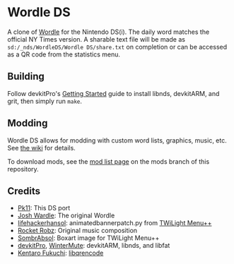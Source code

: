 # Wordle DS
A clone of [Wordle](https://www.nytimes.com/games/wordle/index.html) for the Nintendo DS(i). The daily word matches the official NY Times version. A sharable text file will be made as `sd:/_nds/WordleDS/Wordle DS/share.txt` on completion or can be accessed as a QR code from the statistics menu.

## Building
Follow devkitPro's [Getting Started](https://devkitpro.org/wiki/Getting_Started) guide to install libnds, devkitARM, and grit, then simply run `make`.

## Modding
Wordle DS allows for modding with custom word lists, graphics, music, etc. See [the wiki](https://github.com/Epicpkmn11/WordleDS/wiki/Modding) for details.

To download mods, see the [mod list page](https://github.com/Epicpkmn11/WordleDS/blob/mods/mods.md) on the mods branch of this repository.

## Credits
- [Pk11](https://github.com/Epicpkmn11): This DS port
- [Josh Wardle](https://github.com/powerlanguage): The original Wordle
- [lifehackerhansol](https://github.com/lifehackerhansol): animatedbannerpatch.py from [TWiLight Menu++](https://github.com/DS-Homebrew/TWiLightMenu)
- [Rocket Robz](https://github.com/RocketRobz): Original music composition
- [SombrAbsol](https://github.com/SombrAbsol): Boxart image for TWiLight Menu++
- [devkitPro](https://github.com/devkitPro), [WinterMute](https://github.com/WinterMute): devkitARM, libnds, and libfat
- [Kentaro Fukuchi](https://github.com/fukuchi): [libqrencode](https://fukuchi.org/works/qrencode/index.html)
